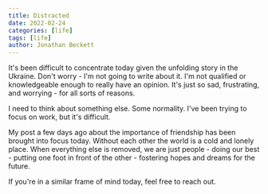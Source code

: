 ```yaml
---
title: Distracted
date: 2022-02-24
categories: [life]
tags: [life]
author: Jonathan Beckett
---
```


It's been difficult to concentrate today given the unfolding story in the Ukraine. Don't worry - I'm not going to write about it. I'm not qualified or knowledgeable enough to really have an opinion. It's just so sad, frustrating, and worrying - for all sorts of reasons.

I need to think about something else. Some normality. I've been trying to focus on work, but it's difficult.

My post a few days ago about the importance of friendship has been brought into focus today. Without each other the world is a cold and lonely place. When everything else is removed, we are just people - doing our best - putting one foot in front of the other - fostering hopes and dreams for the future.

If you're in a similar frame of mind today, feel free to reach out.
